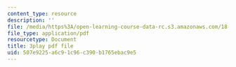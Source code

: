 ```yaml
---
content_type: resource
description: ''
file: /media/https%3A/open-learning-course-data-rc.s3.amazonaws.com/18-01sc-single-variable-calculus-fall-2010/507e9225a6c91c96c390b1765ebac9e5_7K1sB05pE0A.pdf
file_type: application/pdf
resourcetype: Document
title: 3play pdf file
uid: 507e9225-a6c9-1c96-c390-b1765ebac9e5
---
```

